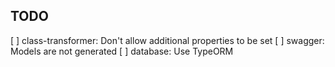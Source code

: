 
## TODO

[ ] class-transformer: Don't allow additional properties to be set
[ ] swagger: Models are not generated
[ ] database: Use TypeORM
